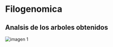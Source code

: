 # Filogenomica
## Analsis de los arboles obtenidos

![imagen 1](https://github.com/SofiaChavesR/Filogen-mica/blob/main/OG000000.mafft.fas.treefile.png.jpg)
